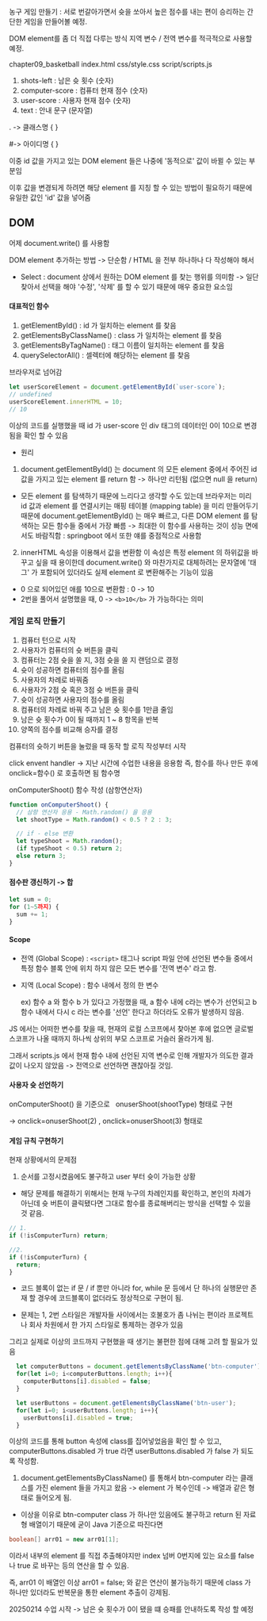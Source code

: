 농구 게임 만들기
: 서로 번갈아가면서 슛을 쏘아서 높은 점수를 내는 편이 승리하는 간단한 게임을 만들어볼 예정.

DOM element를 좀 더 직접 다루는 방식 지역 변수 / 전역 변수를 적극적으로 사용할 예정.

chapter09_basketball index.html css/style.css script/scripts.js


1. shots-left : 남은 슛 횟수 (숫자)
2. computer-score : 컴퓨터 현재 점수 (숫자)
3. user-score : 사용자 현재 점수 (숫자)
4. text : 안내 문구 (문자열)

. -> 클래스명 { }

#-> 아이디명 { }

이중 id 값을 가지고 있는 DOM element 들은 나중에 '동적으로' 값이 바뀔 수 있는 부분임

이후 값을 변경되게 하려면 해당 element 를 지칭 할 수 있는 방법이 필요하기 때문에 유일한 값인 'id' 값을 넣어줌

## DOM 
어제 document.write() 를 사용함

DOM element 추가하는 방법 -> 단순함 / HTML 을 전부 하나하나 다 작성해야 해서

- Select : document 상에서 원하는 DOM element 를 찾는 행위를 의미함 -> 일단 찾아서 선택을 해야 '수정', '삭제' 를 할 수 있기 때문에 매우 중요한 요소임

#### 대표적인 함수
1. getElementById() : id 가 일치하는 element 를 찾음
2. getElementsByClassName() : class 가 일치하는 element 를 찾음
3. getElementsByTagName() : 태그 이름이 일치하는 element 를 찾음
4. querySelectorAll() : 셀렉터에 해당하는 element 를 찾음

브라우저로 넘어감

``` js
let userScoreElement = document.getElementById(`user-score`);
// undefined
userScoreElement.innerHTML = 10;
// 10
```
이상의 코드를 실행했을 때 id 가 user-score 인 div 태그의 데이터인 0이 10으로 변경됨을 확인 할 수 있음

- 원리
1. document.getElementById() 는 document 의 모든 element 중에서 주어진 id 값을 가지고 있는 element 를 return 함 -> 하나만 리턴됨 (없으면 null 을 return)
- 모든 element 를 탐색하기 때문에 느리다고 생각할 수도 있는데 브라우저는 미리 id 값과 element 를 연결시키는 매핑 테이블 (mapping table) 을 미리 만들어두기 때문에 document.getElementById() 는 매우 빠르고, 다른 DOM element 를 탐색하는 모든 함수들 중에서 가장 빠름 -> 최대한 이 함수를 사용하는 것이 성능 면에서도 바람직함 : springboot 에서 또한 얘를 중점적으로 사용함

2. innerHTML 속성을 이용해서 값을 변환함 이 속성은 특정 element 의 하위값을 바꾸고 싶을 때 용이한데 document.write() 와 마찬가지로 대체하려는 문자열에 '태그' 가 포함되어 있더라도 실제 element 로 변환해주는 기능이 있음
- 0 으로 되어있던 애를 10으로 변환함 : 0 -> 10
- 2번을 풀어서 설명했을 때, 0 -> `<b>10</b>` 가 가능하다는 의미

### 게임 로직 만들기
1. 컴퓨터 턴으로 시작
2. 사용자가 컴퓨터의 슛 버튼을 클릭
3. 컴퓨터는 2점 슛을 쏠 지, 3점 슛을 쏠 지 랜덤으로 결정
4. 슛이 성공하면 컴퓨터의 점수를 올림
5. 사용자의 차례로 바꿔줌
6. 사용자가 2점 슛 혹은 3점 슛 버튼을 클릭
7. 슛이 성공하면 사용자의 점수를 올림
8. 컴퓨터의 차례로 바꿔 주고 남은 슛 횟수를 1만큼 줄임
9. 남은 슛 횟수가 0이 될 때까지 1 ~ 8 항목을 반복
10. 양쪽의 점수를 비교해 승자를 결정

컴퓨터의 슛하기 버튼을 눌렀을 때 동작 할 로직 작성부터 시작

click envent handler -> 지난 시간에 수업한 내용을 응용함
즉, 함수를 하나 만든 후에 onclick=함수() 로 호출하면 됨
함수명

onComputerShoot() 함수 작성 (삼항연산자)

``` js 
function onComputerShoot() {
  // 삼항 연산자 응용 - Math.random() 을 응용
  let shootType = Math.random() < 0.5 ? 2 : 3;

  // if - else 변환
  let typeShoot = Math.random();
  (if typeShoot < 0.5) return 2;
  else return 3;
}
```

#### 점수판 갱신하기 -> 합
``` js
let sum = 0;
for (1~5까지) {
  sum += 1;
}
```

#### Scope
- 전역 (Global Scope) : `<script>` 태그나 script 파일 안에 선언된 변수들 중에서 특정 함수 블록 안에 위치 하지 않은 모든 변수를 '전역 변수' 라고 함.
- 지역 (Local Scope) : 함수 내에서 정의 한 변수 

    ex) 함수 a 와 함수 b 가 있다고 가정했을 때, a 함수 내에 c라는 변수가 선언되고 b 함수 내에서 다시 c 라는 변수를 '선언' 한다고 하더라도 오류가 발생하지 않음.

JS 에서는 어떠한 변수를 찾을 때, 현재의 로컬 스코프에서 찾아본 후에 없으면 글로벌 스코프가 나올 때까지 하나씩 상위의 부모 스코프로 거슬러 올라가게 됨.

그래서 scripts.js 에서 현재 함수 내에 선언된 지역 변수로 인해 개발자가 의도한 결과 값이 나오지 않았음 -> 전역으로 선언하면 괜찮아질 것임.

#### 사용자 슛 선언하기
onComputerShoot() 을 기준으로
 &nbsp; onuserShoot(shootType) 형태로 구현 

-> onclick=onuserShoot(2) , onclick=onuserShoot(3) 형태로

#### 게임 규칙 구현하기
현재 상황에서의 문제점

1. 순서를 고정시켰음에도 불구하고 user 부터 슛이 가능한 상황
- 해당 문제를 해결하기 위해서는 현재 누구의 차례인지를 확인하고, 본인의 차례가 아닌데 슛 버튼이 클릭됐다면 그대로 함수를 종료해버리는 방식을 선택할 수 있을 것 같음.

``` js
// 1.
if (!isComputerTurn) return;

//2. 
if (!isComputerTurn) {
  return;
}
```

- 코드 블록이 없는 if 문 / if 뿐만 아니라 for, while 문 등에서 단 하나의 실행문만 존재 할 경우에 코드블록이 없더라도 정상적으로 구현이 됨.

- 문제는 1, 2번 스타일은 개발자들 사이에서는 호불호가 좀 나뉘는 편이라 프로젝트나 회사 차원에서 한 가지 스타일로 통제하는 경우가 있음

그리고 실제로 이상의 코드까지 구현했을 때 생기는 불편한 점에 대해 고려 할 필요가 있음

``` js
  let computerButtons = document.getElementsByClassName('btn-computer');
  for(let i=0; i<computerButtons.length; i++){
    computerButtons[i].disabled = false;
  }

  let userButtons = document.getElementsByClassName('btn-user');
  for(let i=0; i<userButtons.length; i++){
    userButtons[i].disabled = true;
  }
```

이상의 코드를 통해 button 속성에 class를 집어넣었음을 확인 할 수 있고, computerButtons.disabled 가 true 라면 userButtons.disabled 가 false 가 되도록 작성함.

1. document.getElementsByClassName() 를 통해서 btn-computer 라는 클래스를 가진 element 들을 가지고 왔음 -> element 가 복수인데 -> 배열과 같은 형태로 들어오게 됨.


- 이상을 이유로 btn-computer class 가 하나만 있음에도 불구하고 return 된 자료형 배열이기 때문에 굳이 Java 기준으로 따진다면

``` java
boolean[] arr01 = new arr01[1]; 
```
이라서 내부의 element 를 직접 추출해야지만 index 넘버 0번지에 있는 요소를 false 나 true 로 바꾸는 등의 연산을 할 수 있음.

즉, arr01 이 배열인 이상 arr01 = false; 와 같은 연산이 불가능하기 때문에 class 가 하나만 있더라도 반복문을 통한 element 추출이 강제됨.

20250214 수업 시작 -> 남은 슛 횟수가 0이 됐을 떄 승패를 안내하도록 작성 할 예정
